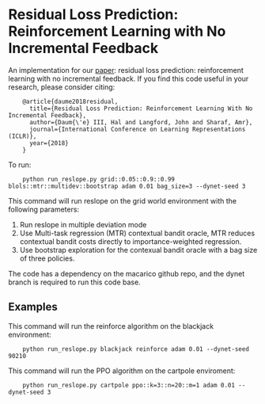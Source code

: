 # Residual Loss Prediction: Reinforcement Learning with No Incremental Feedback


An implementation for our [paper](https://openreview.net/pdf?id=HJNMYceCW): residual loss prediction: reinforcement learning with no incremental feedback. If you find this code useful in your research, please consider citing:

        @article{daume2018residual,
          title={Residual Loss Prediction: Reinforcement Learning With No Incremental Feedback},
          author={Daum{\'e} III, Hal and Langford, John and Sharaf, Amr},
          journal={International Conference on Learning Representations (ICLR)},
          year={2018}
        }

To run:


        python run_reslope.py grid::0.05::0.9::0.99 blols::mtr::multidev::bootstrap adam 0.01 bag_size=3 --dynet-seed 3
        
This command will run reslope on the grid world environment with the following parameters:

1) Run reslope in multiple deviation mode
2) Use Multi-task regression (MTR) contextual bandit oracle, MTR reduces contextual bandit costs directly to importance-weighted regression.
3) Use bootstrap exploration for the contexual bandit oracle with a bag size of three policies.

The code has a dependency on the macarico github repo, and the dynet branch is required to run this code base.

## Examples

This command will run the reinforce algorithm on the blackjack environment:

        python run_reslope.py blackjack reinforce adam 0.01 --dynet-seed 90210
        
This command will run the PPO algorithm on the cartpole enviroment:

        python run_reslope.py cartpole ppo::k=3::n=20::m=1 adam 0.01 --dynet-seed 3
